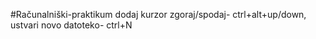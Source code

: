 #Računalniški-praktikum
dodaj kurzor zgoraj/spodaj- ctrl+alt+up/down, ustvari novo datoteko- ctrl+N
